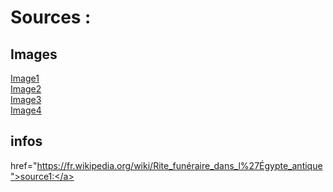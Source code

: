 # Sources :
## Images
<a href="https://media.routard.com/image/95/9/fb-egypte.1571959.jpg">Image1</a>
<br><a href="https://upload.wikimedia.org/wikipedia/commons/4/40/Opening_of_the_Mouth_-_Tutankhamun_and_Aja.jpg">Image2</a>
<br><a href="https://www.google.com/url?sa=i&url=https%3A%2F%2Fwww.futura-sciences.com%2Fsante%2Fphotos%2Fmedecine-histoire-medecine-23-images-649%2Fmedecine-egypte-antique-momification-3681%2F&psig=AOvVaw0wkXxjmkj3KfZ4aejHWHNq&ust=1648196405478000&source=images&cd=vfe&ved=0CAsQjRxqFwoTCIiQ87Kp3vYCFQAAAAAdAAAAABAD">Image3</a>
<br><a href="https://www.google.com/imgres?imgurl=https%3A%2F%2Fstatic.nationalgeographic.fr%2Ffiles%2Fstyles%2Fimage_3200%2Fpublic%2Fseti-tomb-01.jpg%3Fw%3D1600%26h%3D900&imgrefurl=https%3A%2F%2Fwww.nationalgeographic.fr%2Fhistoire%2F2017%2F09%2Fegypte-decouverte-dun-tombeau-de-3-500-ans&tbnid=geiolC48RmhAKM&vet=12ahUKEwiBvb_Xqd72AhURTMAKHXKzD30QMygFegUIARDMAQ..i&docid=1bR3K6pqQxhK7M&w=1600&h=900&q=s%C3%A9pulture%20egypte&ved=2ahUKEwiBvb_Xqd72AhURTMAKHXKzD30QMygFegUIARDMAQ">Image4</a>
## infos
<a> href="https://fr.wikipedia.org/wiki/Rite_funéraire_dans_l%27Égypte_antique">source1:</a>
